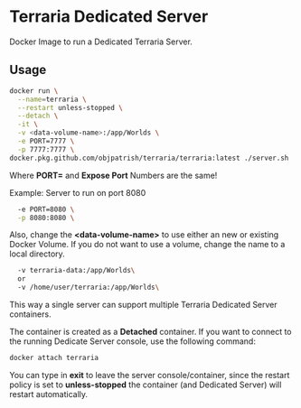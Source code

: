 # Terraria Dedicated Server

Docker Image to run a Dedicated Terraria Server.

## Usage

```bash
docker run \
  --name=terraria \
  --restart unless-stopped \
  --detach \
  -it \
  -v <data-volume-name>:/app/Worlds \
  -e PORT=7777 \
  -p 7777:7777 \
docker.pkg.github.com/objpatrish/terraria/terraria:latest ./server.sh
```

Where **PORT=** and **Expose Port** Numbers are the same!

Example: Server to run on port 8080

```bash
  -e PORT=8080 \
  -p 8080:8080 \
```

Also, change the **\<data-volume-name\>** to use either an new or existing Docker Volume. If you do not want to use a volume, change the name to a local directory.

```bash
  -v terraria-data:/app/Worlds\
  or
  -v /home/user/terraria:/app/Worlds\
```

This way a single server can support multiple Terraria Dedicated Server containers.

The container is created as a **Detached** container. If you want to connect to the running Dedicate Server console, use the following command:

```bash
docker attach terraria
```

You can type in **exit** to leave the server console/container, since the restart policy is set to **unless-stopped** the container (and Dedicated Server) will restart automatically.
